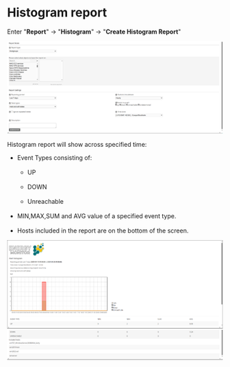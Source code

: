 # Histogram report

Enter "**Report**" -> "**Histogram**" -> "**Create Histogram Report**"

![Histogram](/media/06_00_02_01_Histogram.png)

Histogram report will show across specified time:

-   Event Types consisting of:
<br></br>
    - UP
<br></br>
    - DOWN
<br></br>
    - Unreachable
<br></br>
-   MIN,MAX,SUM and AVG value of a specified event type. 
<br></br>
-   Hosts included in the report are on the bottom of the screen. 


![Histogram](/media/06_00_02_02_Histogram.png)
![Histogram](/media/06_00_02_03_Histogram.png)